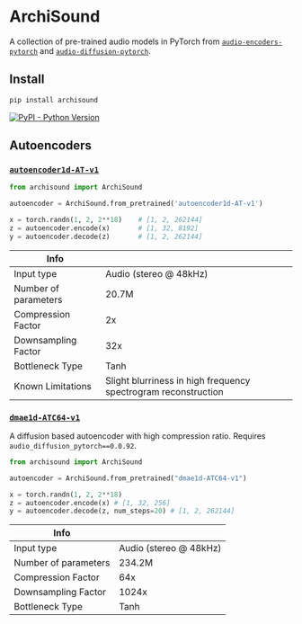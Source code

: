
# ArchiSound

A collection of pre-trained audio models in PyTorch from [`audio-encoders-pytorch`](https://github.com/archinetai/audio-encoders-pytorch) and [`audio-diffusion-pytorch`](https://github.com/archinetai/audio-diffusion-pytorch).

## Install
```bash
pip install archisound
```

[![PyPI - Python Version](https://img.shields.io/pypi/v/archisound?style=flat&colorA=black&colorB=black)](https://pypi.org/project/archisound/)


## Autoencoders

### [`autoencoder1d-AT-v1`](https://huggingface.co/archinetai/autoencoder1d-AT-v1/tree/main)

```py
from archisound import ArchiSound

autoencoder = ArchiSound.from_pretrained('autoencoder1d-AT-v1')

x = torch.randn(1, 2, 2**18)    # [1, 2, 262144]
z = autoencoder.encode(x)       # [1, 32, 8192]
y = autoencoder.decode(z)       # [1, 2, 262144]
```

| Info  | |
| ------------- | ------------- |
| Input type | Audio (stereo @ 48kHz) |
| Number of parameters  | 20.7M  |
| Compression Factor | 2x |
| Downsampling Factor | 32x |
| Bottleneck Type | Tanh |
| Known Limitations | Slight blurriness in high frequency spectrogram reconstruction |


### [`dmae1d-ATC64-v1`](https://huggingface.co/archinetai/dmae1d-ATC64-v1/tree/main)
A diffusion based autoencoder with high compression ratio. Requires `audio_diffusion_pytorch==0.0.92`.

```py
from archisound import ArchiSound

autoencoder = ArchiSound.from_pretrained("dmae1d-ATC64-v1")

x = torch.randn(1, 2, 2**18)
z = autoencoder.encode(x) # [1, 32, 256]
y = autoencoder.decode(z, num_steps=20) # [1, 2, 262144]
```

| Info  | |
| ------------- | ------------- |
| Input type | Audio (stereo @ 48kHz) |
| Number of parameters  | 234.2M  |
| Compression Factor | 64x |
| Downsampling Factor | 1024x |
| Bottleneck Type | Tanh |
